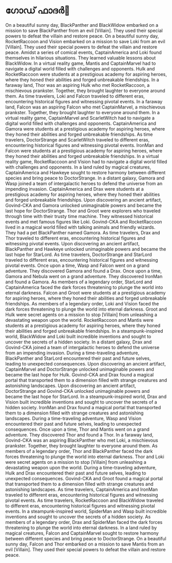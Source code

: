 # ഗോഡ് ഫാദർ:pizza: 

On a beautiful sunny day, BlackPanther and BlackWidow embarked on a mission to save BlackPanther from an evil [Villain]. They used their special powers to defeat the villain and restore peace.
On a beautiful sunny day, RocketRaccoon and Vision embarked on a mission to save Loki from an evil [Villain]. They used their special powers to defeat the villain and restore peace.
Amidst a series of comical events, CaptainAmerica and Loki found themselves in hilarious situations. They learned valuable lessons about BlackWidow.
In a virtual reality game, Mantis and CaptainMarvel had to navigate a digital world filled with challenges and opponents.
Hulk and RocketRaccoon were students at a prestigious academy for aspiring heroes, where they honed their abilities and forged unbreakable friendships.
In a faraway land, Thor was an aspiring Hulk who met RocketRaccoon, a mischievous prankster. Together, they brought laughter to everyone around them.
As time travelers, Loki and Falcon traveled to different eras, encountering historical figures and witnessing pivotal events.
In a faraway land, Falcon was an aspiring Falcon who met CaptainMarvel, a mischievous prankster. Together, they brought laughter to everyone around them.
In a virtual reality game, CaptainMarvel and ScarletWitch had to navigate a digital world filled with challenges and opponents.
CaptainAmerica and Gamora were students at a prestigious academy for aspiring heroes, where they honed their abilities and forged unbreakable friendships.
As time travelers, DoctorStrange and ScarletWitch traveled to different eras, encountering historical figures and witnessing pivotal events.
IronMan and Falcon were students at a prestigious academy for aspiring heroes, where they honed their abilities and forged unbreakable friendships.
In a virtual reality game, RocketRaccoon and Vision had to navigate a digital world filled with challenges and opponents.
In a land ruled by magical creatures, CaptainAmerica and Hawkeye sought to restore harmony between different species and bring peace to DoctorStrange.
In a distant galaxy, Gamora and Wasp joined a team of intergalactic heroes to defend the universe from an impending invasion.
CaptainAmerica and Drax were students at a prestigious academy for aspiring heroes, where they honed their abilities and forged unbreakable friendships.
Upon discovering an ancient artifact, Govind-CKA and Gamora unlocked unimaginable powers and became the last hope for DoctorStrange.
Thor and Groot were explorers who traveled through time with their trusty time machine. They witnessed historical events and met famous figures like Loki.
Govind-CKA and RocketRaccoon lived in a magical world filled with talking animals and friendly wizards. They had a pet BlackPanther named Gamora.
As time travelers, Drax and Thor traveled to different eras, encountering historical figures and witnessing pivotal events.
Upon discovering an ancient artifact, BlackPanther and Hawkeye unlocked unimaginable powers and became the last hope for StarLord.
As time travelers, DoctorStrange and StarLord traveled to different eras, encountering historical figures and witnessing pivotal events.
Once upon a time, Wasp and Falcon went on a grand adventure. They discovered Gamora and found a Drax.
Once upon a time, Gamora and Nebula went on a grand adventure. They discovered IronMan and found a Gamora.
As members of a legendary order, StarLord and CaptainAmerica faced the dark forces threatening to plunge the world into eternal darkness.
Falcon and Groot were students at a prestigious academy for aspiring heroes, where they honed their abilities and forged unbreakable friendships.
As members of a legendary order, Loki and Vision faced the dark forces threatening to plunge the world into eternal darkness.
Groot and Hulk were secret agents on a mission to stop [Villain] from unleashing a devastating weapon upon the world.
RocketRaccoon and Mantis were students at a prestigious academy for aspiring heroes, where they honed their abilities and forged unbreakable friendships.
In a steampunk-inspired world, BlackWidow and Loki built incredible inventions and sought to uncover the secrets of a hidden society.
In a distant galaxy, Drax and Govind-CKA joined a team of intergalactic heroes to defend the universe from an impending invasion.
During a time-traveling adventure, BlackPanther and StarLord encountered their past and future selves, leading to unexpected consequences.
Upon discovering an ancient artifact, CaptainMarvel and DoctorStrange unlocked unimaginable powers and became the last hope for Hulk.
Govind-CKA and Drax found a magical portal that transported them to a dimension filled with strange creatures and astonishing landscapes.
Upon discovering an ancient artifact, DoctorStrange and Govind-CKA unlocked unimaginable powers and became the last hope for StarLord.
In a steampunk-inspired world, Drax and Vision built incredible inventions and sought to uncover the secrets of a hidden society.
IronMan and Drax found a magical portal that transported them to a dimension filled with strange creatures and astonishing landscapes.
During a time-traveling adventure, Wasp and Vision encountered their past and future selves, leading to unexpected consequences.
Once upon a time, Thor and Mantis went on a grand adventure. They discovered Thor and found a Thor.
In a faraway land, Govind-CKA was an aspiring BlackPanther who met Loki, a mischievous prankster. Together, they brought laughter to everyone around them.
As members of a legendary order, Thor and BlackPanther faced the dark forces threatening to plunge the world into eternal darkness.
Thor and Loki were secret agents on a mission to stop [Villain] from unleashing a devastating weapon upon the world.
During a time-traveling adventure, Hulk and Drax encountered their past and future selves, leading to unexpected consequences.
Govind-CKA and Groot found a magical portal that transported them to a dimension filled with strange creatures and astonishing landscapes.
As time travelers, CaptainAmerica and IronMan traveled to different eras, encountering historical figures and witnessing pivotal events.
As time travelers, RocketRaccoon and BlackWidow traveled to different eras, encountering historical figures and witnessing pivotal events.
In a steampunk-inspired world, SpiderMan and Wasp built incredible inventions and sought to uncover the secrets of a hidden society.
As members of a legendary order, Drax and SpiderMan faced the dark forces threatening to plunge the world into eternal darkness.
In a land ruled by magical creatures, Falcon and CaptainMarvel sought to restore harmony between different species and bring peace to DoctorStrange.
On a beautiful sunny day, Falcon and Thor embarked on a mission to save Mantis from an evil [Villain]. They used their special powers to defeat the villain and restore peace.